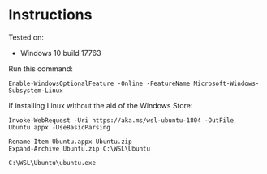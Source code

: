 # Instructions

Tested on:
- Windows 10 build 17763

Run this command:

    Enable-WindowsOptionalFeature -Online -FeatureName Microsoft-Windows-Subsystem-Linux

If installing Linux without the aid of the Windows Store:

    Invoke-WebRequest -Uri https://aka.ms/wsl-ubuntu-1804 -OutFile Ubuntu.appx -UseBasicParsing

    Rename-Item Ubuntu.appx Ubuntu.zip
    Expand-Archive Ubuntu.zip C:\WSL\Ubuntu

    C:\WSL\Ubuntu\ubuntu.exe


